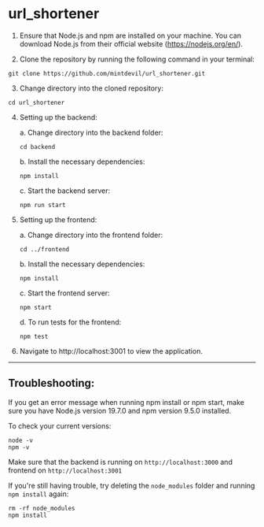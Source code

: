# url_shortener

1. Ensure that Node.js and npm are installed on your machine. You can download Node.js from their official website (https://nodejs.org/en/).

2. Clone the repository by running the following command in your terminal:
```
git clone https://github.com/mintdevil/url_shortener.git
```

3. Change directory into the cloned repository:
```
cd url_shortener
```

4. Setting up the backend:

   a. Change directory into the backend folder:
   ```
   cd backend
   ```

   b. Install the necessary dependencies:
   ```
   npm install
   ```

   c. Start the backend server:
   ```
   npm run start
   ```

5. Setting up the frontend:

   a. Change directory into the frontend folder:
   ```
   cd ../frontend
   ```

   b. Install the necessary dependencies:
   ```
   npm install
   ```

   c. Start the frontend server:
   ```
   npm start
   ```

   d. To run tests for the frontend:
   ```
   npm test
   ```

6. Navigate to http://localhost:3001 to view the application.

---

## Troubleshooting:

If you get an error message when running npm install or npm start, make sure you have Node.js version 19.7.0 and npm version 9.5.0 installed. 

To check your current versions:
```
node -v
npm -v
```

Make sure that the backend is running on `http://localhost:3000` and frontend on `http://localhost:3001`

If you're still having trouble, try deleting the `node_modules` folder and running `npm install` again:
```
rm -rf node_modules
npm install
```
